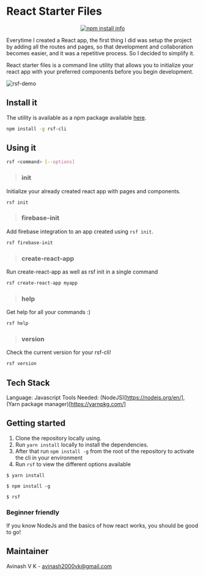 # React Starter Files

<p align="center">
  <a href="https://nodei.co/npm/rsf-cli/"><img src="https://nodei.co/npm/rsf-cli.png" alt="npm install info" /></a>
</p>

Everytime I created a React app, the first thing I did was setup the project by adding all the routes and pages, so that development and collaboration becomes easier, and it was a repetitive process. So I decided to simplify it.

React starter files is a command line utility that allows you to initialize your react app with your preferred components before you begin development.

![rsf-demo](https://user-images.githubusercontent.com/51489449/137424766-ec668c68-1699-4d40-ac29-932c8d77ba48.gif)


## Install it

The utility is available as a npm package available [here](https://www.npmjs.com/package/rsf-cli). 
```bash
npm install -g rsf-cli
```

## Using it
```bash
rsf <command> [--options]
```

> ### init
Initialize your already created react app with pages and components.
```bash
rsf init
```

> ### firebase-init
Add firebase integration to an app created using `rsf init`.
```bash
rsf firebase-init
```

> ### create-react-app
Run create-react-app as well as rsf init in a single command
```bash
rsf create-react-app myapp
```

> ### help

Get help for all your commands :)
```bash
rsf help
```

> ### version
Check the current version for your rsf-cli!
```bash
rsf version
```

## Tech Stack
Language: Javascript
Tools Needed: (NodeJS)[https://nodejs.org/en/], (Yarn package manager)[https://yarnpkg.com/]

## Getting started
1. Clone the repository locally using.
2. Run `yarn install` locally to install the dependencies.
3. After that run `npm install -g` from the root of the repository to activate the cli in your environment
4. Run `rsf` to view the different options available
```
$ yarn install

$ npm install -g

$ rsf
```

### Beginner friendly
If you know NodeJs and the basics of how react works, you should be good to go!

## Maintainer
Avinash V K  -  avinash2000vk@gmail.com

